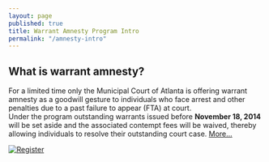 ```yaml
---
layout: page
published: true
title: Warrant Amnesty Program Intro
permalink: "/amnesty-intro"
---
```


## What is warrant amnesty?

For a limited time only the Municipal Court of Atlanta is offering warrant amnesty as a 
goodwill gesture to individuals who face arrest and other penalties due to a past failure to appear (FTA) at court.  
Under the program outstanding warrants issued before <b>November 18, 2014</b> will be set aside and the associated contempt fees
will be waived, thereby allowing individuals to resolve their outstanding court case. <a href="#">More...</a>

<a href="http://dit-webtest-01/drfcc/waf.aspx" target="_blank"><img src="http://dit-webtest-01/drfcc/img/ro.png" alt="Register"/></a>
 
